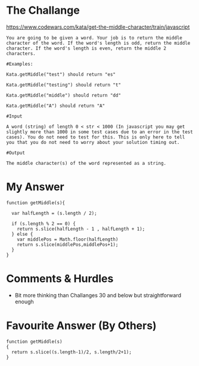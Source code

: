 # The Challange

https://www.codewars.com/kata/get-the-middle-character/train/javascript

```
You are going to be given a word. Your job is to return the middle character of the word. If the word's length is odd, return the middle character. If the word's length is even, return the middle 2 characters.

#Examples:

Kata.getMiddle("test") should return "es"

Kata.getMiddle("testing") should return "t"

Kata.getMiddle("middle") should return "dd"

Kata.getMiddle("A") should return "A"

#Input

A word (string) of length 0 < str < 1000 (In javascript you may get slightly more than 1000 in some test cases due to an error in the test cases). You do not need to test for this. This is only here to tell you that you do not need to worry about your solution timing out.

#Output

The middle character(s) of the word represented as a string.

```

# My Answer

```
function getMiddle(s){

  var halfLength = (s.length / 2);
  
  if (s.length % 2 == 0) {
    return s.slice(halfLength - 1 , halfLength + 1);
  } else {
    var middlePos = Math.floor(halfLength)
    return s.slice(middlePos,middlePos+1);
  }
}
```

# Comments & Hurdles

* Bit more thinking than Challanges 30 and below but straightforward enough

# Favourite Answer (By Others)
```
function getMiddle(s)
{
  return s.slice((s.length-1)/2, s.length/2+1);
}
```
